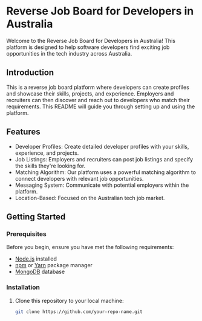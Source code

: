 # Reverse Job Board for Developers in Australia

Welcome to the Reverse Job Board for Developers in Australia! This platform is designed to help software developers find exciting job opportunities in the tech industry across Australia.

## Introduction

This is a reverse job board platform where developers can create profiles and showcase their skills, projects, and experience. Employers and recruiters can then discover and reach out to developers who match their requirements. This README will guide you through setting up and using the platform.

## Features

- Developer Profiles: Create detailed developer profiles with your skills, experience, and projects.
- Job Listings: Employers and recruiters can post job listings and specify the skills they're looking for.
- Matching Algorithm: Our platform uses a powerful matching algorithm to connect developers with relevant job opportunities.
- Messaging System: Communicate with potential employers within the platform.
- Location-Based: Focused on the Australian tech job market.

## Getting Started

### Prerequisites

Before you begin, ensure you have met the following requirements:

- [Node.js](https://nodejs.org/) installed
- [npm](https://www.npmjs.com/) or [Yarn](https://yarnpkg.com/) package manager
- [MongoDB](https://www.mongodb.com/) database

### Installation

1. Clone this repository to your local machine:

   ```sh
   git clone https://github.com/your-repo-name.git



